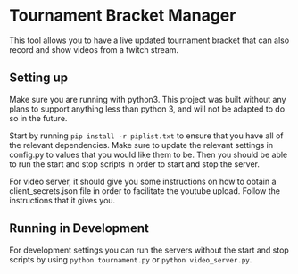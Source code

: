 # Tournament Bracket Manager

This tool allows you to have a live updated tournament bracket that can also record and show videos from a twitch stream.

## Setting up

Make sure you are running with python3. This project was built without any plans to support anything less than python 3, and will not be adapted to do so in the future.

Start by running `pip install -r piplist.txt` to ensure that you have all of the relevant dependencies. Make sure to update the relevant settings in config.py to values that you would like them to be. Then you should be able to run the start and stop scripts in order to start and stop the server.

For video server, it should give you some instructions on how to obtain a client_secrets.json file in order to facilitate the youtube upload. Follow the instructions that it gives you.

## Running in Development

For development settings you can run the servers without the start and stop scripts by using `python tournament.py` or `python video_server.py`.
